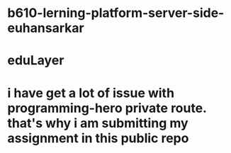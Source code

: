 ﻿# b610-lerning-platform-server-side-euhansarkar
# eduLayer
# i have get a lot of issue with programming-hero private route. that's why i am submitting my assignment in this public repo
